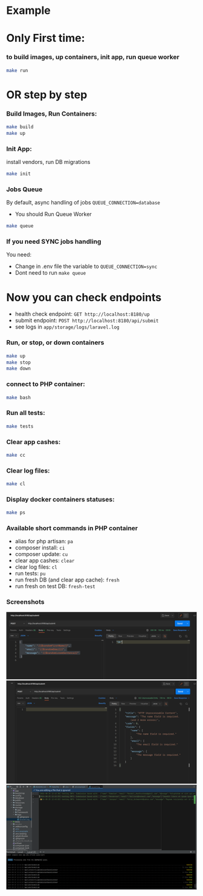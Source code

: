 # Example

# Only First time:
### to build images, up containers, init app, run queue worker
```bash
make run
```
# OR step by step

### Build Images, Run Containers:
```bash
make build
make up
```

### Init App: 
install vendors, run DB migrations
```bash
make init
```

### Jobs Queue
By default, async handling of jobs
`QUEUE_CONNECTION=database`
- You should Run Queue Worker
```bash
make queue
```


### If you need SYNC jobs handling
You need:
- Change in .env file the variable to `QUEUE_CONNECTION=sync`
- Dont need to run `make queue`


# Now you can check endpoints
- health check endpoint: `GET http://localhost:8180/up`
- submit endpoint: `POST http://localhost:8180/api/submit`
- see logs in `app/storage/logs/laravel.log`

### Run, or stop, or down containers
```bash
make up
make stop
make down
```

### connect to PHP container:
```bash
make bash
```

### Run all tests:
```bash
make tests
```

### Clear app cashes:
```bash
make cc
```

### Clear log files:
```bash
make cl
```

### Display docker containers statuses:
```bash
make ps
```

### Available short commands in PHP container
- alias for php artisan: ```pa```
- composer install: ```ci```
- composer update: ```cu```
- clear app cashes: ```clear```
- clear log files: ```cl```
- run tests: ```pu```
- run fresh DB (and clear app cache): ```fresh```
- run fresh on test DB: ```fresh-test```

### Screenshots
![screenshots/screenshot-1.png](screenshots/screenshot-1.png "screenshot-1")
![screenshots/screenshot-2.png](screenshots/screenshot-2.png "screenshot-2")
![screenshots/screenshot-3.png](screenshots/screenshot-3.png "screenshot-3")

